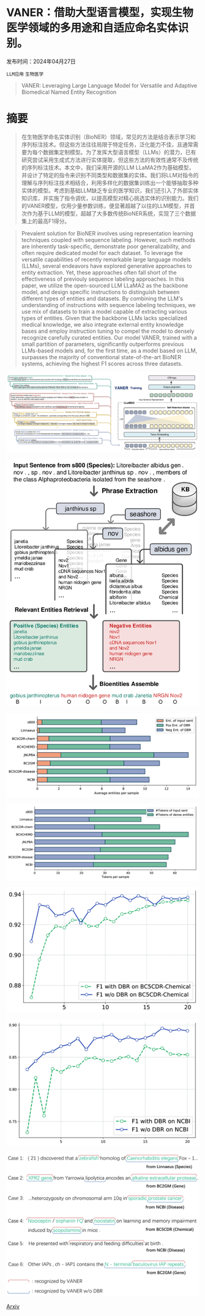 # VANER：借助大型语言模型，实现生物医学领域的多用途和自适应命名实体识别。

发布时间：2024年04月27日

`LLM应用` `生物医学`

> VANER: Leveraging Large Language Model for Versatile and Adaptive Biomedical Named Entity Recognition

# 摘要

> 在生物医学命名实体识别（BioNER）领域，常见的方法是结合表示学习和序列标注技术。但这些方法往往局限于特定任务，泛化能力不佳，且通常需要为每个数据集定制模型。为了发挥大型语言模型（LLMs）的潜力，已有研究尝试采用生成式方法进行实体提取，但这些方法的有效性通常不及传统的序列标注技术。本文中，我们采用开源的LLM LLaMA2作为基础模型，并设计了特定的指令来识别不同类型和数据集的实体。我们将LLM对指令的理解与序列标注技术相结合，利用多样化的数据集训练出一个能够抽取多种实体的模型。考虑到基础LLM缺乏专业的医学知识，我们还引入了外部实体知识库，并实施了指令调优，以提高模型对精心挑选实体的识别能力。我们的VANER模型，仅用少量参数训练，便显著超越了以往的LLM模型，并首次作为基于LLM的模型，超越了大多数传统BioNER系统，实现了三个数据集上的最高F1得分。

> Prevalent solution for BioNER involves using representation learning techniques coupled with sequence labeling. However, such methods are inherently task-specific, demonstrate poor generalizability, and often require dedicated model for each dataset. To leverage the versatile capabilities of recently remarkable large language models (LLMs), several endeavors have explored generative approaches to entity extraction. Yet, these approaches often fall short of the effectiveness of previouly sequence labeling approaches. In this paper, we utilize the open-sourced LLM LLaMA2 as the backbone model, and design specific instructions to distinguish between different types of entities and datasets. By combining the LLM's understanding of instructions with sequence labeling techniques, we use mix of datasets to train a model capable of extracting various types of entities. Given that the backbone LLMs lacks specialized medical knowledge, we also integrate external entity knowledge bases and employ instruction tuning to compel the model to densely recognize carefully curated entities. Our model VANER, trained with a small partition of parameters, significantly outperforms previous LLMs-based models and, for the first time, as a model based on LLM, surpasses the majority of conventional state-of-the-art BioNER systems, achieving the highest F1 scores across three datasets.

![VANER：借助大型语言模型，实现生物医学领域的多用途和自适应命名实体识别。](../../../paper_images/2404.17835/x1.png)

![VANER：借助大型语言模型，实现生物医学领域的多用途和自适应命名实体识别。](../../../paper_images/2404.17835/x2.png)

![VANER：借助大型语言模型，实现生物医学领域的多用途和自适应命名实体识别。](../../../paper_images/2404.17835/x3.png)

![VANER：借助大型语言模型，实现生物医学领域的多用途和自适应命名实体识别。](../../../paper_images/2404.17835/x4.png)

![VANER：借助大型语言模型，实现生物医学领域的多用途和自适应命名实体识别。](../../../paper_images/2404.17835/x5.png)

![VANER：借助大型语言模型，实现生物医学领域的多用途和自适应命名实体识别。](../../../paper_images/2404.17835/x6.png)

![VANER：借助大型语言模型，实现生物医学领域的多用途和自适应命名实体识别。](../../../paper_images/2404.17835/x7.png)

[Arxiv](https://arxiv.org/abs/2404.17835)